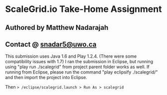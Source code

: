 # ScaleGrid.io Take-Home Assignment 

## Authored by Matthew Nadarajah

## Contact @ snadar5@uwo.ca

This submission uses Java 1.6 and Play 1.2.4. (There were some compatibility issues with 1.7)
I ran the submission in Eclipse, but running using "play run ./scalegrid" from project parent folder works as well. 
If running from Eclipse, please run the command "play eclipsify ./scalegrid/" and then import the project into Eclipse. 

Then ```> /eclipse/scalegrid.launch > Run As > scalegrid```